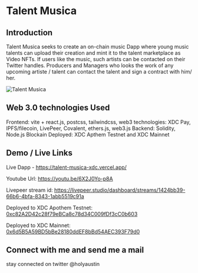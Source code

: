 # Talent Musica 

## Introduction
Talent Musica seeks to create an on-chain music Dapp where young music talents can upload their creation and mint it to the talent marketplace as Video NFTs. If users like the music, such artists can be contacted on their Twitter handles. Producers and Managers who looks the work of any upcoming artiste / talent can contact the talent and sign a contract with him/ her.

![Talent Musica](https://bafybeibuagnt726vfndkbbwwiingiy45ivmmspoh4omq5gvut5tuyteyki.ipfs.nftstorage.link/)

## Web 3.0 technologies Used

Frontend: vite + react.js, postcss, tailwindcss, 
web3 technologies: XDC Pay, IPFS/filecoin, LivePeer, Covalent, ethers.js, web3.js 
Backend: Solidity, Node.js 
Blockain Deployed: XDC Apthem Testnet and XDC Mainnet


## Demo / Live Links
Live Dapp - https://talent-musica-xdc.vercel.app/

Youtube Url: https://youtu.be/6X2J0Yo-p8A

Livepeer stream id: https://livepeer.studio/dashboard/streams/1424bb39-66b6-4bfa-8343-1abb5519c91a

Deployed to XDC Apothem Testnet: [0xc82A2D42c28f79eBCa8c78d34C009fDf3cC0b603](https://explorer.apothem.network/address/0xc82A2D42c28f79eBCa8c78d34C009fDf3cC0b603)

Deployed to XDC Mainnet: [0x6d5B5A59BD5bBe28180ddEF8bBd54AEC393F79d0](https://explorer.xinfin.network/address/0x6d5B5A59BD5bBe28180ddEF8bBd54AEC393F79d0)


## Connect with me and send me a mail

stay connected on twitter @holyaustin
